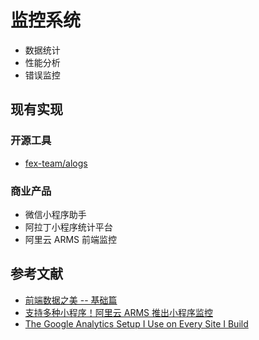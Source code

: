 # 监控系统

- 数据统计
- 性能分析
- 错误监控

## 现有实现

### 开源工具

- [fex-team/alogs](https://github.com/fex-team/alogs)

### 商业产品

- 微信小程序助手
- 阿拉丁小程序统计平台
- 阿里云 ARMS 前端监控

## 参考文献

- [前端数据之美 -- 基础篇](http://fex.baidu.com/blog/2014/05/front_end-data/)
- [支持多种小程序！阿里云 ARMS 推出小程序监控](https://www.infoq.cn/article/3QHswJd*3g5Q0t1GdmCP)
- [The Google Analytics Setup I Use on Every Site I Build](https://philipwalton.com/articles/the-google-analytics-setup-i-use-on-every-site-i-build/)

